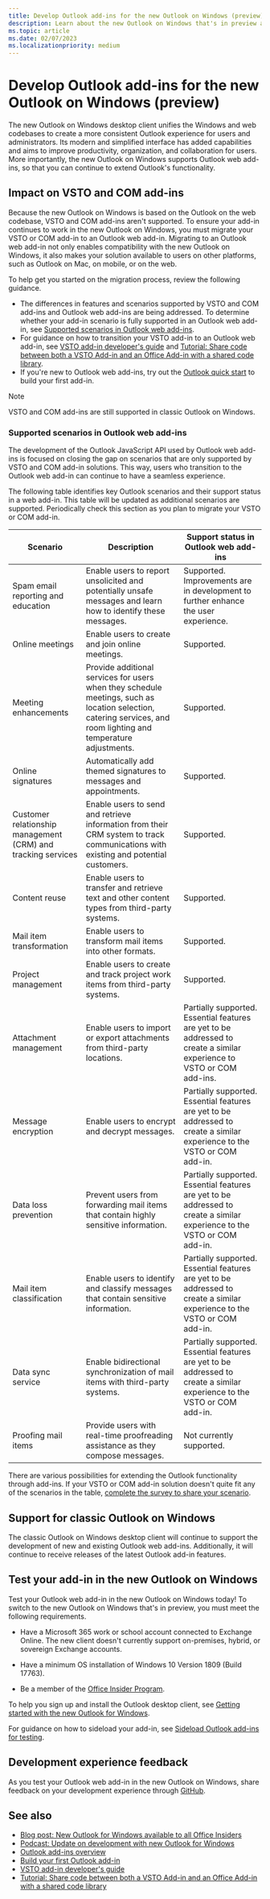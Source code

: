 ```yaml
---
title: Develop Outlook add-ins for the new Outlook on Windows (preview)
description: Learn about the new Outlook on Windows that's in preview and how to develop Outlook add-ins that are compatible with it.
ms.topic: article
ms.date: 02/07/2023
ms.localizationpriority: medium
---
```


# Develop Outlook add-ins for the new Outlook on Windows (preview)

The new Outlook on Windows desktop client unifies the Windows and web codebases to create a more consistent Outlook experience for users and administrators. Its modern and simplified interface has added capabilities and aims to improve productivity, organization, and collaboration for users. More importantly, the new Outlook on Windows supports Outlook web add-ins, so that you can continue to extend Outlook's functionality.

## Impact on VSTO and COM add-ins

Because the new Outlook on Windows is based on the Outlook on the web codebase, VSTO and COM add-ins aren't supported. To ensure your add-in continues to work in the new Outlook on Windows, you must migrate your VSTO or COM add-in to an Outlook web add-in. Migrating to an Outlook web add-in not only enables compatibility with the new Outlook on Windows, it also makes your solution available to users on other platforms, such as Outlook on Mac, on mobile, or on the web.

To help get you started on the migration process, review the following guidance.

- The differences in features and scenarios supported by VSTO and COM add-ins and Outlook web add-ins are being addressed. To determine whether your add-in scenario is fully supported in an Outlook web add-in, see [Supported scenarios in Outlook web add-ins](#supported-scenarios-in-outlook-web-add-ins).
- For guidance on how to transition your VSTO add-in to an Outlook web add-in, see [VSTO add-in developer's guide](../overview/learning-path-transition.md) and [Tutorial: Share code between both a VSTO Add-in and an Office Add-in with a shared code library](../tutorials/migrate-vsto-to-office-add-in-shared-code-library-tutorial.md).
- If you're new to Outlook web add-ins, try out the [Outlook quick start](../quickstarts/outlook-quickstart.md) to build your first add-in.

> [!NOTE]
>
> VSTO and COM add-ins are still supported in classic Outlook on Windows.

### Supported scenarios in Outlook web add-ins

The development of the Outlook JavaScript API used by Outlook web add-ins is focused on closing the gap on scenarios that are only supported by VSTO and COM add-in solutions. This way, users who transition to the Outlook web add-in can continue to have a seamless experience.

The following table identifies key Outlook scenarios and their support status in a web add-in. This table will be updated as additional scenarios are supported. Periodically check this section as you plan to migrate your VSTO or COM add-in.

|Scenario|Description|Support status in Outlook web add-ins|
|-----|-----|-----|
|Spam email reporting and education|Enable users to report unsolicited and potentially unsafe messages and learn how to identify these messages.|Supported. Improvements are in development to further enhance the user experience.|
|Online meetings|Enable users to create and join online meetings.|Supported.|
|Meeting enhancements|Provide additional services for users when they schedule meetings, such as location selection, catering services, and room lighting and temperature adjustments.|Supported.|
|Online signatures|Automatically add themed signatures to messages and appointments.|Supported.|
|Customer relationship management (CRM) and tracking services|Enable users to send and retrieve information from their CRM system to track communications with existing and potential customers.|Supported.|
|Content reuse|Enable users to transfer and retrieve text and other content types from third-party systems.|Supported.|
|Mail item transformation|Enable users to transform mail items into other formats.|Supported.|
|Project management|Enable users to create and track project work items from third-party systems.|Supported.|
|Attachment management|Enable users to import or export attachments from third-party locations.|Partially supported. Essential features are yet to be addressed to create a similar experience to VSTO or COM add-ins.|
|Message encryption|Enable users to encrypt and decrypt messages.|Partially supported. Essential features are yet to be addressed to create a similar experience to the VSTO or COM add-in.|
|Data loss prevention|Prevent users from forwarding mail items that contain highly sensitive information.|Partially supported. Essential features are yet to be addressed to create a similar experience to the VSTO or COM add-in.|
|Mail item classification|Enable users to identify and classify messages that contain sensitive information.|Partially supported. Essential features are yet to be addressed to create a similar experience to the VSTO or COM add-in.|
|Data sync service|Enable bidirectional synchronization of mail items with third-party systems.|Partially supported. Essential features are yet to be addressed to create a similar experience to the VSTO or COM add-in.|
|Proofing mail items|Provide users with real-time proofreading assistance as they compose messages.|Not currently supported.|

There are various possibilities for extending the Outlook functionality through add-ins. If your VSTO or COM add-in solution doesn't quite fit any of the scenarios in the table, [complete the survey to share your scenario](https://aka.ms/DevNewOutlook).

## Support for classic Outlook on Windows

The classic Outlook on Windows desktop client will continue to support the development of new and existing Outlook web add-ins. Additionally, it will continue to receive releases of the latest Outlook add-in features.

## Test your add-in in the new Outlook on Windows

Test your Outlook web add-in in the new Outlook on Windows today! To switch to the new Outlook on Windows that's in preview, you must meet the following requirements.

- Have a Microsoft 365 work or school account connected to Exchange Online. The new client doesn't currently support on-premises, hybrid, or sovereign Exchange accounts.

- Have a minimum OS installation of Windows 10 Version 1809 (Build 17763).

- Be a member of the [Office Insider Program](https://insider.office.com/join/windows).

To help you sign up and install the Outlook desktop client, see [Getting started with the new Outlook for Windows](https://support.microsoft.com/office/656bb8d9-5a60-49b2-a98b-ba7822bc7627).

For guidance on how to sideload your add-in, see [Sideload Outlook add-ins for testing](sideload-outlook-add-ins-for-testing.md).

## Development experience feedback

As you test your Outlook web add-in in the new Outlook on Windows, share feedback on your development experience through [GitHub](https://github.com/OfficeDev/office-js/issues/new/choose).

## See also

- [Blog post: New Outlook for Windows available to all Office Insiders](https://insider.office.com/blog/new-outlook-for-windows-available-to-all-office-insiders)
- [Podcast: Update on development with new Outlook for Windows](https://www.m365devpodcast.com/update-on-development-with-new-outlook-for-windows/)
- [Outlook add-ins overview](outlook-add-ins-overview.md)
- [Build your first Outlook add-in](../quickstarts/outlook-quickstart.md)
- [VSTO add-in developer's guide](../overview/learning-path-transition.md)
- [Tutorial: Share code between both a VSTO Add-in and an Office Add-in with a shared code library](../tutorials/migrate-vsto-to-office-add-in-shared-code-library-tutorial.md)
